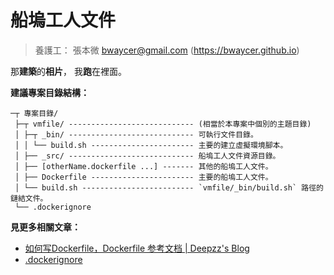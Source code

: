 船塢工人文件
=======


> 養護工： 張本微 <bwaycer@gmail.com> (https://bwaycer.github.io)

那**建築**的**相片**， 我**跑**在裡面。


**建議專案目錄結構：**

```
─┬ 專案目錄/
 ├─┬ vmfile/ ---------------------------- (相當於本專案中個別的主題目錄)
 │ ├─┬ _bin/ ---------------------------- 可執行文件目錄。
 │ │ └── build.sh ----------------------- 主要的建立虛擬環境腳本。
 │ ├── _src/ ---------------------------- 船塢工人文件資源目錄。
 │ ├── [otherName.dockerfile ...] ------- 其他的船塢工人文件。
 │ ├── Dockerfile ----------------------- 主要的船塢工人文件。
 │ └── build.sh ------------------------- `vmfile/_bin/build.sh` 路徑的鏈結文件。
 └── .dockerignore
```

**見更多相關文章：**
  * [如何写Dockerfile，Dockerfile 参考文档 | Deepzz's Blog](https://deepzz.com/post/dockerfile-reference.html)
  * [.dockerignore](https://docs.docker.com/engine/reference/builder/#dockerignore-file)

